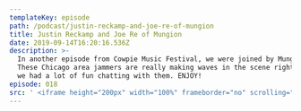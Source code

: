 ```yaml
---
templateKey: episode
path: /podcast/justin-reckamp-and-joe-re-of-mungion
title: Justin Reckamp and Joe Re of Mungion
date: 2019-09-14T16:20:16.536Z
description: >-
  In another episode from Cowpie Music Festival, we were joined by Mungion!
  These Chicago area jammers are really making waves in the scene right now, and
  we had a lot of fun chatting with them. ENJOY!
episode: 018
src: ' <iframe height="200px" width="100%" frameborder="no" scrolling="no" seamless src="https://player.simplecast.com/86bcc53c-4fbd-4da6-a899-ca9299738bb3?dark=false"></iframe>'
---
```

